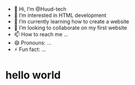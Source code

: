 - 👋 Hi, I’m @Huud-tech
- 👀 I’m interested in HTML development
- 🌱 I’m currently learning how to create a website
- 💞️ I’m looking to collaborate on my first website
- 📫 How to reach me ...
- 😄 Pronouns: ...
- ⚡ Fun fact: ...

<!---
Huud-tech/Huud-tech is a ✨ special ✨ repository because its `README.md` (this file) appears on your GitHub profile.
You can click the Preview link to take a look at your changes.
--->
<h1>hello world</h1>